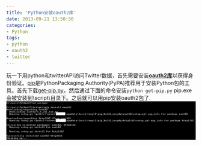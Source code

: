 ```yaml
---
title: 'Python安装oauth2库'
date: 2013-09-21 13:50:50
categories: 
- Python
tags: 
- python
- oauth2
- twitter
---
```

玩一下用python和twitterAPI访问Twitter数据，首先需要安装[**oauth2库**](http://pypi.python.org/pypi/oauth2/)以获得身份验证。[pip](http://pip.readthedocs.org/en/latest/)是PythonPackaging Authority(PyPA)推荐用于安装Python包的工具。首先下载[get-pip.py](https://bootstrap.pypa.io/get-pip.py)，然后通过下面的命令安装`python get-pip.py`
pip.exe会被安装到\script\目录下。之后就可以用pip安装oauth2包了.![Python安装oauth2库](/images/2013/9/0026uWfMgy6KcVl0ocJa5.jpg)